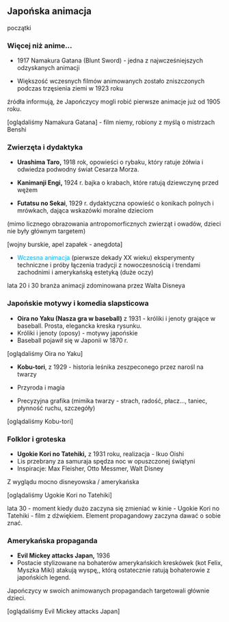 

## Japońska animacja
początki



### Więcej niż anime...

- 1917 Namakura Gatana (Blunt Sword) - jedna z najwcześniejszych odzyskanych animacji

- Większość wczesnych filmów animowanych zostało zniszczonych podczas trzęsienia ziemi w 1923 roku


źródła informują, że Japończycy mogli robić pierwsze animacje już od 1905 roku.


[oglądaliśmy Namakura Gatana] - film niemy, robiony z myślą o mistrzach Benshi


### Zwierzęta i dydaktyka

- **Urashima Taro,** 1918 rok, opowieści o rybaku, który ratuje żółwia i odwiedza podwodny świat Cesarza Morza.

- **Kanimanji Engi,** 1924 r. bajka o krabach, które ratują dziewczynę przed wężem
- **Futatsu no Sekai**, 1929 r. dydaktyczna opowieść o konikach polnych i mrówkach, dająca wskazówki moralne dzieciom

(mimo licznego obrazowania antropomorficznych zwierząt i owadów, dzieci nie były głównym targetem)

[wojny burskie, apel zapałek - anegdota]


- <font color="#00b0f0">Wczesna animacja</font> (pierwsze dekady XX wieku) eksperymenty techniczne i próby łączenia tradycji z nowoczesnością i trendami zachodnimi i amerykańską estetyką (duże oczy)


lata 20 i 30 branża animacji zdominowana przez Walta Disneya


### Japońskie motywy i komedia slapsticowa

- **Oira no Yaku (Nasza gra w baseball)** z 1931 - króliki i jenoty grające w baseball. Prosta, elegancka kreska rysunku.
- Króliki i jenoty (oposy) - motywy japońskie
- Baseball pojawił się w Japonii w 1870 r.

[oglądaliśmy Oira no Yaku]


- **Kobu-tori**, z 1929 - historia leśnika zeszpeconego przez narośl na twarzy

- Przyroda i magia
- Precyzyjna grafika (mimika twarzy - strach, radość, płacz..., taniec, płynność ruchu, szczegóły)

[oglądaliśmy Kobu-tori]


### Folklor i groteska

- **Ugokie Kori no Tatehiki,** z 1931 roku, realizacja - Ikuo Oishi
- Lis przebrany za samuraja spędza noc w opuszczonej świątyni
- Inspiracje: Max Fleisher, Otto Messmer, Walt Disney

Z wyglądu mocno disneyowska / amerykańska

[oglądaliśmy Ugokie Kori no Tatehiki]


lata 30 - moment kiedy dużo zaczyna się zmieniać w kinie - Ugokie Kori no Tatehiki - film z dźwiękiem. Element propagandowy zaczyna dawać o sobie znać.



### Amerykańska propaganda

- **Evil Mickey attacks Japan,** 1936
- Postacie stylizowane na bohaterów amerykańskich kreskówek (kot Felix, Myszka Miki) atakują wyspę,, którą ostatecznie ratują bohaterowie z japońskich legend.

Japończycy w swoich animowanych propagandach targetowali głównie dzieci.

[oglądaliśmy Evil Mickey attacks Japan]

